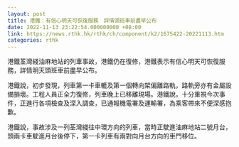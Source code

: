 ```yaml
---
layout: post
title: 港鐵：有信心明天可恢復服務　詳情頭班車前盡早公布
date: 2022-11-13 23:22:54.000000000 +08:00
link: https://news.rthk.hk/rthk/ch/component/k2/1675422-20221113.htm
categories: rthk
---
```


港鐵荃灣綫油麻地站的列車事故，港鐵仍在復修，港鐵表示有信心明天可恢復服務，詳情明天頭班車前盡早公布。

港鐵說，初步發現，列車第一卡車轆及第一個轉向架偏離路軌，路軌旁亦有金屬設備損壞。工程人員正全力復修，列車晚上已移離現場。港鐵說，十分重視今次事件，正進行各項檢查及深入調查，已通報機電署及運輸署，為乘客帶來不便深感抱歉。

港鐵說，事故涉及一列荃灣綫往中環方向的列車，當時正駛進油麻地站二號月台，頭兩卡車駛進月台後停下，第一卡列車有兩對向月台方向的車門移位。
